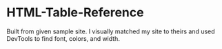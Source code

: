 # HTML-Table-Reference
Built from given sample site. I visually matched my site to theirs and used DevTools to find font, colors, and width.
